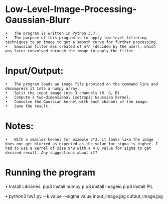 # Low-Level-Image-Processing-Gaussian-Blurr
    •	The program is written in Python 3.7.
    •	The purpose of this program is to apply low-level filtering techniques to an image to get a smooth curve for further processing.
    •	Gaussian filter was created of n*n (decided by the user), which was later convolved through the image to apply the filter.

# Input/Output:
    •	The program loads an image file provided on the command line and decompress it into a numpy array.
    •	Split the input image into 3 channels (R, G, B)
    •	Compute a two-dimensional isotropic Gaussian kernel.
    •	Convolve the Gaussian kernel with each channel of the image.
    •	Save the result.

# Notes:
    •	With a smaller kernel for example 3*3, it looks like the image does not get blurred as expected as the value for sigma is higher. I had to use a kernel of size 9*9 with a 4.0 value for sigma to get desired result. Any suggestions about it? 

# Running the program
•	Install Libraries:
    pip3 install numpy
    pip3 install imageio
    pip3 install PIL

•	python3 hw1.py --k value --sigma value input_image.jpg output_image.jpg
